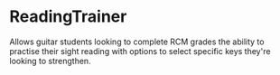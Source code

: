 # ReadingTrainer

Allows guitar students looking to complete RCM grades the ability to practise their sight reading with options to select specific keys they're looking to strengthen.

